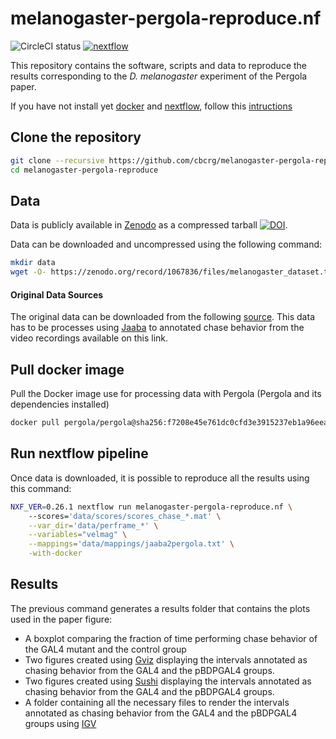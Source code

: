 # melanogaster-pergola-reproduce.nf

![CircleCI status](https://circleci.com/gh/cbcrg/melanogaster-pergola-reproduce.png?style=shield)
[![nextflow](https://img.shields.io/badge/nextflow-%E2%89%A50.20.0-brightgreen.svg)](http://nextflow.io)

This repository contains the software, scripts and data to reproduce the results corresponding to the *D. melanogaster* experiment of the Pergola paper.

If you have not install yet [docker](https://www.docker.com/) and [nextflow](https://www.nextflow.io/), follow this [intructions](https://github.com/cbcrg/pergola-reproduce/blob/master/README.md)

## Clone the repository

```bash
git clone --recursive https://github.com/cbcrg/melanogaster-pergola-reproduce.git
cd melanogaster-pergola-reproduce
```

## Data

Data is publicly available in [Zenodo](https://zenodo.org/) as a compressed tarball [![DOI](https://zenodo.org/badge/DOI/10.5281/zenodo.1067836.svg)](https://doi.org/10.5281/zenodo.1067836).

Data can be downloaded and uncompressed using the following command:

```bash
mkdir data
wget -O- https://zenodo.org/record/1067836/files/melanogaster_dataset.tar.gz | tar xz -C data
```

#### Original Data Sources
The original data can be downloaded from the following [source](https://sourceforge.net/projects/jaaba/files/Sample%20Data/sampledata_v0.1.zip/download). This data has to be processes using 
[Jaaba](http://jaaba.sourceforge.net/) to annotated chase behavior from the video recordings available on this link.
 
## Pull docker image
Pull the Docker image use for processing data with Pergola (Pergola and its dependencies installed)

```bash
docker pull pergola/pergola@sha256:f7208e45e761dc0cfd3e3915237eb1a96eead6dfa9c8f3a5b2414de9b8df3a3d
```

## Run nextflow pipeline
Once data is downloaded, it is possible to reproduce all the results using this command:

```bash
NXF_VER=0.26.1 nextflow run melanogaster-pergola-reproduce.nf \ 
    --scores='data/scores/scores_chase_*.mat' \
    --var_dir='data/perframe_*' \
    --variables="velmag" \
    --mappings='data/mappings/jaaba2pergola.txt' \
    -with-docker
```

##  Results

The previous command generates a results folder that contains the plots used in the paper figure:

* A boxplot comparing the fraction of time performing chase behavior of the GAL4 mutant and the control group   
* Two figures created using [Gviz](https://bioconductor.org/packages/release/bioc/html/Gviz.html) displaying the intervals annotated as chasing behavior from the GAL4 and the pBDPGAL4 groups. 
* Two figures created using [Sushi](https://bioconductor.org/packages/release/bioc/html/Sushi.html) displaying the intervals annotated as chasing behavior from the GAL4 and the pBDPGAL4 groups. 
* A folder containing all the necessary files to render the intervals annotated as chasing behavior from the GAL4 and the pBDPGAL4 groups using [IGV](http://software.broadinstitute.org/software/igv/) 
